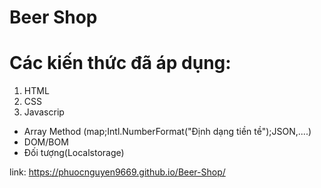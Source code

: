 # Beer Shop
# Các kiến thức đã áp dụng:
 1. HTML
 2. CSS
 3. Javascrip
  + Array Method (map;Intl.NumberFormat("Định dạng tiền tề");JSON,....)
  + DOM/BOM
  + Đối tượng(Localstorage)

link: https://phuocnguyen9669.github.io/Beer-Shop/

